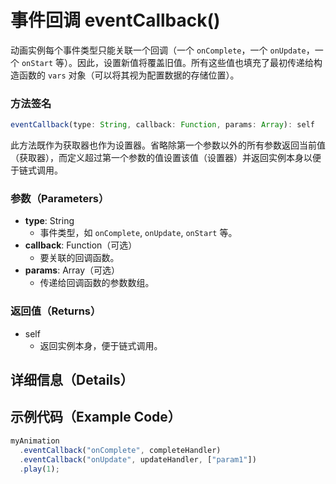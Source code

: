 # 事件回调 eventCallback()

动画实例每个事件类型只能关联一个回调（一个 `onComplete`，一个 `onUpdate`，一个 `onStart` 等）。因此，设置新值将覆盖旧值。所有这些值也填充了最初传递给构造函数的 `vars` 对象（可以将其视为配置数据的存储位置）。

### 方法签名

```typescript
eventCallback(type: String, callback: Function, params: Array): self
```

此方法既作为获取器也作为设置器。省略除第一个参数以外的所有参数返回当前值（获取器），而定义超过第一个参数的值设置该值（设置器）并返回实例本身以便于链式调用。

### 参数（Parameters）

- **type**: String
  - 事件类型，如 `onComplete`, `onUpdate`, `onStart` 等。
- **callback**: Function（可选）
  - 要关联的回调函数。
- **params**: Array（可选）
  - 传递给回调函数的参数数组。

### 返回值（Returns）

- self
  - 返回实例本身，便于链式调用。

## 详细信息（Details）

## 示例代码（Example Code）

```javascript
myAnimation
  .eventCallback("onComplete", completeHandler)
  .eventCallback("onUpdate", updateHandler, ["param1"])
  .play(1);
```
